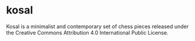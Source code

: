 # kosal

Kosal is a minimalist and contemporary set of chess pieces released under the Creative Commons Attribution 4.0 International Public License.
